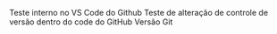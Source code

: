 Teste interno no VS Code do Github
Teste de alteração de controle de versão dentro do code do GitHub
Versão Git


